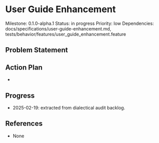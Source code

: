 # User Guide Enhancement
Milestone: 0.1.0-alpha.1
Status: in progress
Priority: low
Dependencies: docs/specifications/user-guide-enhancement.md, tests/behavior/features/user_guide_enhancement.feature

## Problem Statement
<description>


## Action Plan
- <tasks>

## Progress
- 2025-02-19: extracted from dialectical audit backlog.

## References
- None
